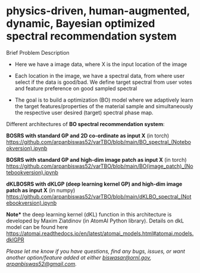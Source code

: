 # physics-driven, human-augmented, dynamic, Bayesian optimized spectral recommendation system


Brief Problem Description

- Here we have a image data, where X is the input location of the image

- Each location in the image, we have a spectral data, from where user select if the data is good/bad. We define target spectral from user votes and feature preference on good sampled spectral

- The goal is to build a optimization (BO) model where we adaptively learn the target features/properties of the material sample and simultaneously the respective user desired (target) spectral phase map.

Different architectures of <b>BO spectral recommendation system</b>: 
  
<b>BOSRS with standard GP and 2D co-ordinate as input X</b> (in torch)
https://github.com/arpanbiswas52/varTBO/blob/main/BO_spectral_(Notebookversion).ipynb

<b> BOSRS with standard GP and high-dim image patch as input X</b> (in torch)
https://github.com/arpanbiswas52/varTBO/blob/main/BO(image_patch)_(Notebookversion).ipynb
  
<b> dKLBOSRS with dKLGP (deep learning kernel GP) and high-dim image patch as input X</b> (in numpy)
https://github.com/arpanbiswas52/varTBO/blob/main/dKLBO_spectral_(Notebookversion).ipynb

<b>Note*</b> the deep learning kernel (dKL) function in this architecture is developed by Maxim Ziatdinov (in AtomAI Python library). Details on dkL model can be found here https://atomai.readthedocs.io/en/latest/atomai_models.html#atomai.models.dklGPR


<i> Please let me know if you have questions, find any bugs, issues, or want another option/feature added at either biswasar@ornl.gov, arpanbiswas52@gmail.com.


